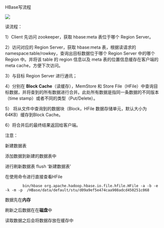 HBase写流程



![](/picc/读流程.png)



读流程：

1）Client 先访问 zookeeper，获取 hbase:meta 表位于哪个 Region Server。



2）访问对应的 Region Server，获取 hbase:meta 表，根据读请求的 namespace:table/rowkey，查询出目标数据位于哪个 Region Server 中的哪个 Region 中。并将该 table 的 region 信息以及 meta 表的位置信息缓存在客户端的 meta cache，方便下次访问。



3）与目标 Region Server 进行通讯；



4）分别在 **Block Cache**（读缓存），MemStore 和 Store File（HFile）中查询目标数据，并将查到的所有数据进行合并。此处所有数据是指同一条数据的不同版本（time stamp）或者不同的类型（Put/Delete）。



5） 将从文件中查询到的数据块（Block，HFile 数据存储单元，默认大小为 64KB）缓存到Block Cache。



6）将合并后的最终结果返回给客户端。







注意：

新建数据表

添加数据到新建的数据表中

进行刷新数据表  flush ‘新建数据表’

在使用命令进行直接查看HFile

```
		bin/hbase org.apache.hadoop.hbase.io.file.hfile.HFile -a -b -e -k -m -p  /HBase/data/default/stu/d09a9ef5e474caa908adcd450251c068
```



数据先在**内存**

刷新之后数据在在**磁盘**中

读取数据之后会将数据存放在缓存中



   